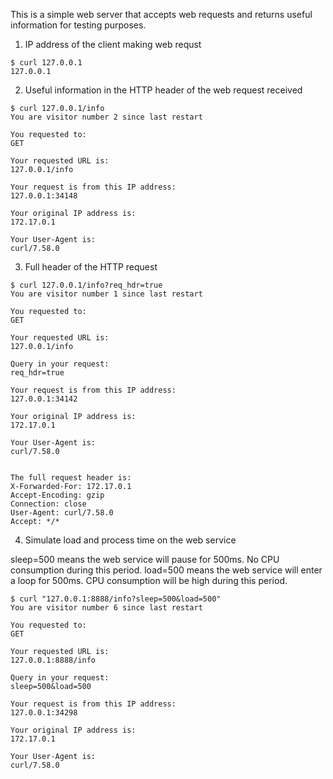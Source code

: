 This is a simple web server that accepts web requests and returns useful information for testing purposes.

1. IP address of the client making web requst

```
$ curl 127.0.0.1
127.0.0.1
```


2. Useful information in the HTTP header of the web request received

```
$ curl 127.0.0.1/info
You are visitor number 2 since last restart

You requested to:
GET

Your requested URL is:
127.0.0.1/info

Your request is from this IP address:
127.0.0.1:34148

Your original IP address is:
172.17.0.1

Your User-Agent is:
curl/7.58.0
```


3. Full header of the HTTP request

```
$ curl 127.0.0.1/info?req_hdr=true
You are visitor number 1 since last restart

You requested to:
GET

Your requested URL is:
127.0.0.1/info

Query in your request:
req_hdr=true

Your request is from this IP address:
127.0.0.1:34142

Your original IP address is:
172.17.0.1

Your User-Agent is:
curl/7.58.0


The full request header is:
X-Forwarded-For: 172.17.0.1
Accept-Encoding: gzip
Connection: close
User-Agent: curl/7.58.0
Accept: */*
```


4. Simulate load and process time on the web service

sleep=500 means the web service will pause for 500ms.  No CPU consumption during this period.
load=500 means the web service will enter a loop for 500ms.  CPU consumption will be high during this period.

```
$ curl "127.0.0.1:8888/info?sleep=500&load=500"
You are visitor number 6 since last restart

You requested to:
GET

Your requested URL is:
127.0.0.1:8888/info

Query in your request:
sleep=500&load=500

Your request is from this IP address:
127.0.0.1:34298

Your original IP address is:
172.17.0.1

Your User-Agent is:
curl/7.58.0
```

